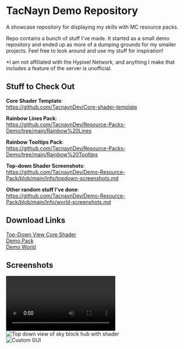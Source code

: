 # TacNayn Demo Repository  
A showcase repository for displaying my skills with MC resource packs.  
  
Repo contains a bunch of stuff I've made. It started as a small demo repository and ended up as more of a dumping grounds for my smaller projects. Feel free to look around and use my stuff for inspiration!  

*I am not affiliated with the Hypixel Network, and anything I make that includes a feature of the server is unofficial.
  
## Stuff to Check Out  
**Core Shader Template**:  
https://github.com/TacnaynDev/Core-shader-template  
  
**Rainbow Lines Pack**:  
https://github.com/TacnaynDev/Resource-Packs-Demo/tree/main/Rainbow%20Lines  
  
**Rainbow Tooltips Pack**:  
https://github.com/TacnaynDev/Resource-Packs-Demo/tree/main/Rainbow%20Tooltips  
  
**Top-down Shader Screenshots**:  
https://github.com/TacnaynDev/Demo-Resource-Pack/blob/main/Info/topdown-screenshots.md  

**Other random stuff I've done**:  
https://github.com/TacnaynDev/Demo-Resource-Pack/blob/main/Info/world-screenshots.md  
  
## Download Links  
[Top-Down View Core Shader](https://github.com/TacnaynDev/Demo-Resource-Pack/blob/main/Info/Downloads/Topdown.zip?raw=true)  
[Demo Pack](https://github.com/TacnaynDev/Demo-Resource-Pack/blob/main/Info/Downloads/Demo%20Resource%20Pack.zip?raw=true)  
[Demo World](https://github.com/TacnaynDev/Demo-Resource-Pack/blob/main/Info/Downloads/Demo%20World.zip?raw=true)  
  
## Screenshots  
![Delivery Man with custom GUI](https://cdn.discordapp.com/attachments/979925547968770088/1041930446394634301/javaw_aQdhSfPqHS.mp4)
![Top down view of sky block hub with shader](https://github.com/TacnaynDev/Demo-Resource-Pack/blob/main/img/topdown1.jpg?raw=true)  
![Custom GUI](https://github.com/TacnaynDev/Demo-Resource-Pack/blob/main/img/1.png?raw=true)
